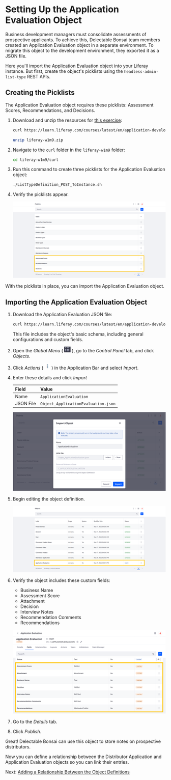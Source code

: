 # Setting Up the Application Evaluation Object

Business development managers must consolidate assessments of prospective applicants. To achieve this, Delectable Bonsai team members created an Application Evaluation object in a separate environment. To migrate this object to the development environment, they exported it as a JSON file.

Here you'll import the Application Evaluation object into your Liferay instance. But first, create the object's picklists using the `headless-admin-list-type` REST APIs.

## Creating the Picklists

The Application Evaluation object requires these picklists: Assessment Scores, Recommendations, and Decisions.

1. Download and unzip the resources for [this exercise](./liferay-w1m9.zip):

   ```bash
   curl https://learn.liferay.com/courses/latest/en/application-development/modeling-data-structures/defining-relationships/setting-up-the-application-evaluation-object/liferay-w1m9.zip -O
   ```

   ```bash
   unzip liferay-w1m9.zip
   ```

1. Navigate to the `curl` folder in the `liferay-w1m9` folder:

   ```bash
   cd liferay-w1m9/curl
   ```

1. Run this command to create three picklists for the Application Evaluation object:

   ```bash
   ./ListTypeDefinition_POST_ToInstance.sh
   ```

1. Verify the picklists appear.

   ![Verify the picklists appear.](./setting-up-the-application-evaluation-object/images/01.png)

With the picklists in place, you can import the Application Evaluation object.

## Importing the Application Evaluation Object

1. Download the Application Evaluation JSON file:

   ```bash
   curl https://learn.liferay.com/courses/latest/en/application-development/modeling-data-structures/defining-relationships/setting-up-the-application-evaluation-object/Object_ApplicationEvaluation.json -O
   ```

   This file includes the object's basic schema, including general configurations and custom fields.

1. Open the *Global Menu* ( ![Global Menu](../../../images/icon-applications-menu.png) ), go to the *Control Panel* tab, and click *Objects*.

1. Click *Actions* ( ![Actions Button](../../../images/icon-actions.png) ) in the Application Bar and select *Import*.

1. Enter these details and click *Import*

   | Field | Value |
   | :--- | :--- |
   | Name | `ApplicationEvaluation` |
   | JSON File | `Object_ApplicationEvaluation.json` |

   ![Import the Object_ApplicationEvaluation.json file.](./setting-up-the-application-evaluation-object/images/02.png)

1. Begin editing the object definition.

   ![Begin editing the object definition.](./setting-up-the-application-evaluation-object/images/03.png)

1. Verify the object includes these custom fields:

   * Business Name
   * Assessment Score
   * Attachment
   * Decision
   * Interview Notes
   * Recommendation Comments
   * Recommendations

   ![Verify the object includes these custom fields.](./setting-up-the-application-evaluation-object/images/04.png)

1. Go to the *Details* tab.

1. Click *Publish*.

Great! Delectable Bonsai can use this object to store notes on prospective distributors.

Now you can define a relationship between the Distributor Application and Application Evaluation objects so you can link their entries.

Next: [Adding a Relationship Between the Object Definitions](./adding-a-relationship-between-the-object-definitions.md)
